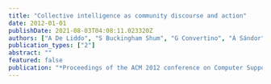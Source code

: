 ```yaml
---
title: "Collective intelligence as community discourse and action"
date: 2012-01-01
publishDate: 2021-08-03T04:08:11.023320Z
authors: ["A De Liddo", "S Buckingham Shum", "G Convertino", "Á Sándor", "M Klein"]
publication_types: ["2"]
abstract: ""
featured: false
publication: "*Proceedings of the ACM 2012 conference on Computer Supported Cooperative …*"
---
```



